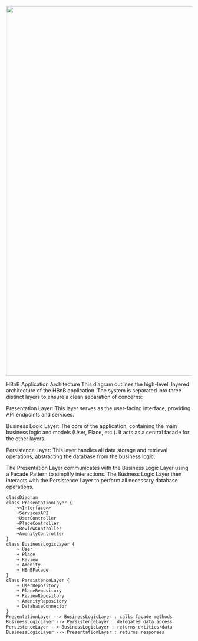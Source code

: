<p align="center">
<img src="https://github.com/Mathieu7483/Aiko78-Photgraphy/blob/main/img/Logo%20de%20hippocampe%20et%20circuits%20%C3%A9lectroniques.png" width="1000">
</p>

HBnB Application Architecture
This diagram outlines the high-level, layered architecture of the HBnB application. The system is separated into three distinct layers to ensure a clean separation of concerns:

Presentation Layer: This layer serves as the user-facing interface, providing API endpoints and services.

Business Logic Layer: The core of the application, containing the main business logic and models (User, Place, etc.). It acts as a central facade for the other layers.

Persistence Layer: This layer handles all data storage and retrieval operations, abstracting the database from the business logic.

The Presentation Layer communicates with the Business Logic Layer using a Facade Pattern to simplify interactions. The Business Logic Layer then interacts with the Persistence Layer to perform all necessary database operations.


```mermaid
classDiagram
class PresentationLayer {
    <<Interface>>
    +ServicesAPI
    +UserController
    +PlaceController
    +ReviewController
    +AmenityController
}
class BusinessLogicLayer {
    + User
    + Place
    + Review
    + Amenity
    + HBnBFacade
}
class PersistenceLayer {
    + UserRepository
    + PlaceRepository
    + ReviewRepository
    + AmenityRepository
    + DatabaseConnector
}
PresentationLayer --> BusinessLogicLayer : calls facade methods
BusinessLogicLayer --> PersistenceLayer : delegates data access
PersistenceLayer --> BusinessLogicLayer : returns entities/data
BusinessLogicLayer --> PresentationLayer : returns responses
```
